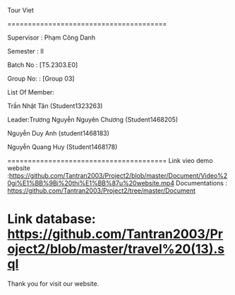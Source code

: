 Tour Viet

=======================================

Supervisor : Phạm Công Danh

Semester : II

Batch No : [T5.2303.E0]

Group No: : [Group 03]

List Of Member:

Trần Nhật Tân  (Student1323263)

Leader:Trương Nguyễn Nguyên Chương (Student1468205)

Nguyễn Duy Anh (student1468183)

Nguyễn Quang Huy (Student1468178)

=======================================
Link vieo demo website :https://github.com/Tantran2003/Project2/blob/master/Document/Video%20gi%E1%BB%9Bi%20thi%E1%BB%87u%20website.mp4
Documentations : https://github.com/Tantran2003/Project2/tree/master/Document



Link database: https://github.com/Tantran2003/Project2/blob/master/travel%20(13).sql
=======================================

Thank you for visit our website.
